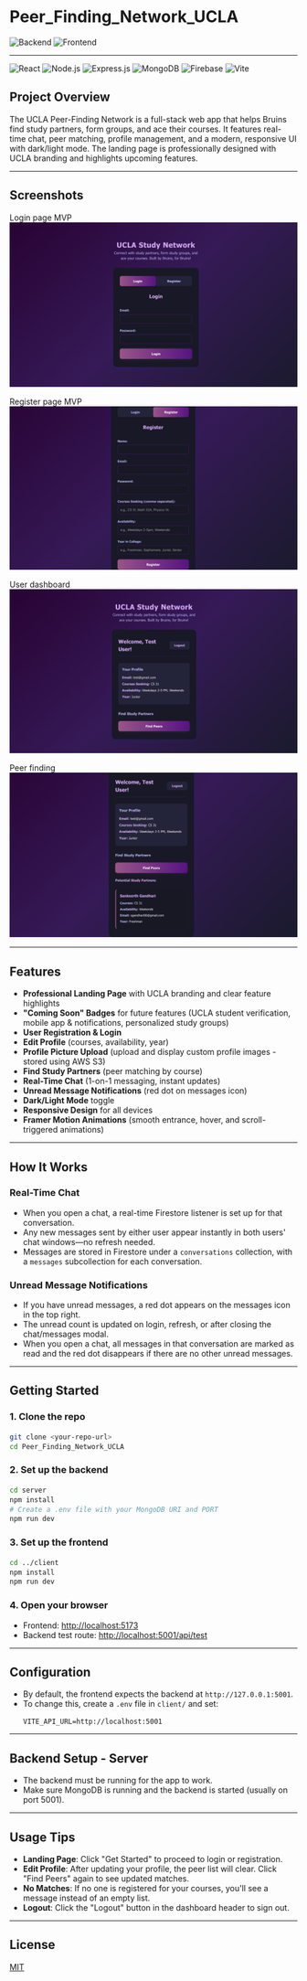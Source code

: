 # Peer_Finding_Network_UCLA

![Backend](https://img.shields.io/badge/Backend-Deployed%20on%20Fly.io-blue?style=for-the-badge&logo=fly) ![Frontend](https://img.shields.io/badge/Frontend-Deployed%20on%20Vercel-black?style=for-the-badge&logo=vercel)

---

![React](https://img.shields.io/badge/React-20232A?style=for-the-badge&logo=react&logoColor=61DAFB) ![Node.js](https://img.shields.io/badge/Node.js-43853D?style=for-the-badge&logo=node.js&logoColor=white) ![Express.js](https://img.shields.io/badge/Express.js-404D59?style=for-the-badge&logo=express&logoColor=white) ![MongoDB](https://img.shields.io/badge/MongoDB-4EA94B?style=for-the-badge&logo=mongodb&logoColor=white) ![Firebase](https://img.shields.io/badge/Firebase-FFCA28?style=for-the-badge&logo=firebase&logoColor=black) ![Vite](https://img.shields.io/badge/Vite-646CFF?style=for-the-badge&logo=vite&logoColor=white)

## Project Overview
The UCLA Peer-Finding Network is a full-stack web app that helps Bruins find study partners, form groups, and ace their courses. It features real-time chat, peer matching, profile management, and a modern, responsive UI with dark/light mode. The landing page is professionally designed with UCLA branding and highlights upcoming features.

---

## Screenshots
Login page MVP  
![Login Page](client/screenshots/login.png)

Register page MVP  
![Register Page](client/screenshots/register.png)

User dashboard  
![Dashboard Screenshot](client/screenshots/dashboard.png)

Peer finding  
![Peer finder](client/screenshots/peer.png)

---

## Features
- **Professional Landing Page** with UCLA branding and clear feature highlights
- **"Coming Soon" Badges** for future features (UCLA student verification, mobile app & notifications, personalized study groups)
- **User Registration & Login**
- **Edit Profile** (courses, availability, year)
- **Profile Picture Upload** (upload and display custom profile images - stored using AWS S3)
- **Find Study Partners** (peer matching by course)
- **Real-Time Chat** (1-on-1 messaging, instant updates)
- **Unread Message Notifications** (red dot on messages icon)
- **Dark/Light Mode** toggle
- **Responsive Design** for all devices
- **Framer Motion Animations** (smooth entrance, hover, and scroll-triggered animations)

---

## How It Works
### Real-Time Chat
- When you open a chat, a real-time Firestore listener is set up for that conversation.
- Any new messages sent by either user appear instantly in both users' chat windows—no refresh needed.
- Messages are stored in Firestore under a `conversations` collection, with a `messages` subcollection for each conversation.

### Unread Message Notifications
- If you have unread messages, a red dot appears on the messages icon in the top right.
- The unread count is updated on login, refresh, or after closing the chat/messages modal.
- When you open a chat, all messages in that conversation are marked as read and the red dot disappears if there are no other unread messages.

---

## Getting Started

### 1. Clone the repo
```bash
git clone <your-repo-url>
cd Peer_Finding_Network_UCLA
```

### 2. Set up the backend
```bash
cd server
npm install
# Create a .env file with your MongoDB URI and PORT
npm run dev
```

### 3. Set up the frontend
```bash
cd ../client
npm install
npm run dev
```

### 4. Open your browser
- Frontend: [http://localhost:5173](http://localhost:5173)
- Backend test route: [http://localhost:5001/api/test](http://localhost:5001/api/test)

---

## Configuration
- By default, the frontend expects the backend at `http://127.0.0.1:5001`.
- To change this, create a `.env` file in `client/` and set:
  ```
  VITE_API_URL=http://localhost:5001
  ```

---

## Backend Setup - Server
- The backend must be running for the app to work.
- Make sure MongoDB is running and the backend is started (usually on port 5001).

---

## Usage Tips
- **Landing Page**: Click "Get Started" to proceed to login or registration.
- **Edit Profile**: After updating your profile, the peer list will clear. Click "Find Peers" again to see updated matches.
- **No Matches**: If no one is registered for your courses, you'll see a message instead of an empty list.
- **Logout**: Click the "Logout" button in the dashboard header to sign out.

---

## License

[MIT](LICENSE)